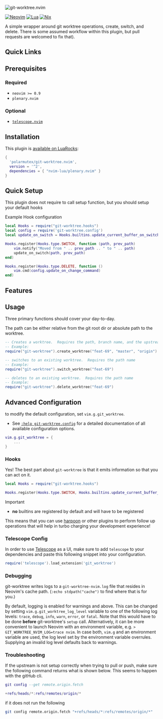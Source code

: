 <!-- markdownlint-disable -->

![git-worktree.nvim](https://socialify.git.ci/polarmutex/git-worktree.nvim/image?font=Source%20Code%20Pro&name=1&stargazers=1&theme=Dark)

[![Neovim][neovim-shield]][neovim-url]
[![Lua][lua-shield]][lua-url]
[![Nix][nix-shield]][nix-url]

<!-- markdownlint-restore -->

A simple wrapper around git worktree operations, create, switch, and delete.
There is some assumed workflow within this plugin, but pull requests are
welcomed to fix that).

## Quick Links

## Prerequisites

### Required

-   `neovim >= 0.9`
-   `plenary.nvim`

### Optional

-   [`telescope.nvim`](https://github.com/nvim-telescope/telescope.nvim)

## Installation

This plugin is [available on LuaRocks][luarocks-url]:

```lua
{
  'polarmutex/git-worktree.nvim',
  version = '^2',
  dependencies = { "nvim-lua/plenary.nvim" }
}
```

## Quick Setup

This plugin does not require to call setup function, but you should setup your default hooks

Example Hook configuration

```lua
local Hooks = require("git-worktree.hooks")
local config = require('git-worktree.config')
local update_on_switch = Hooks.builtins.update_current_buffer_on_switch

Hooks.register(Hooks.type.SWITCH, function (path, prev_path)
	vim.notify("Moved from " .. prev_path .. " to " .. path)
	update_on_switch(path, prev_path)
end)

Hooks.register(Hooks.type.DELETE, function ()
	vim.cmd(config.update_on_change_command)
end)
```

## Features

## Usage

Three primary functions should cover your day-to-day.

The path can be either relative from the git root dir or absolute path to the worktree.

```lua
-- Creates a worktree.  Requires the path, branch name, and the upstream
-- Example:
require("git-worktree").create_worktree("feat-69", "master", "origin")

-- switches to an existing worktree.  Requires the path name
-- Example:
require("git-worktree").switch_worktree("feat-69")

-- deletes to an existing worktree.  Requires the path name
-- Example:
require("git-worktree").delete_worktree("feat-69")
```

## Advanced Configuration

to modify the default configuration, set `vim.g.git_worktree`.

-   See [`:help git-worktree.config`](./doc/git-worktree.txt) for a detailed
    documentation of all available configuration options.

```lua
vim.g.git_worktree = {
    ...
}
```

### Hooks

Yes! The best part about `git-worktree` is that it emits information so that you
can act on it.

```lua
local Hooks = require("git-worktree.hooks")

Hooks.register(Hooks.type.SWITCH, Hooks.builtins.update_current_buffer_on_switch)
```

> [!IMPORTANT]
>
> -   **no** builtins are registered
>     by default and will have to be registered

This means that you can use [harpoon](https://github.com/ThePrimeagen/harpoon)
or other plugins to perform follow up operations that will help in turbo
charging your development experience!

### Telescope Config<a name="telescope-config"></a>

In order to use [Telescope](https://github.com/nvim-telescope/telescope.nvim) as a UI,
make sure to add `telescope` to your dependencies and paste this following snippet into your configuration.

```lua
require('telescope').load_extension('git_worktree')
```

### Debugging<a name="debugging"></a>

git-worktree writes logs to a `git-worktree-nvim.log` file that resides in Neovim's cache path. (`:echo stdpath("cache")` to find where that is for you.)

By default, logging is enabled for warnings and above. This can be changed by setting `vim.g.git_worktree_log_level` variable to one of the following log levels: `trace`, `debug`, `info`, `warn`, `error`, or `fatal`. Note that this would have to be done **before** git-worktree's `setup` call. Alternatively, it can be more convenient to launch Neovim with an environment variable, e.g. `> GIT_WORKTREE_NVIM_LOG=trace nvim`. In case both, `vim.g` and an environment variable are used, the log level set by the environment variable overrules. Supplying an invalid log level defaults back to warnings.

### Troubleshooting<a name="troubleshooting"></a>

If the upstream is not setup correctly when trying to pull or push, make sure the following command returns what is shown below. This seems to happen with the gitHub cli.

```lua
git config --get remote.origin.fetch

+refs/heads/*:refs/remotes/origin/*
```

if it does not run the following

```bash
git config remote.origin.fetch "+refs/heads/*:refs/remotes/origin/*"
```

<!-- MARKDOWN LINKS & IMAGES -->

[neovim-shield]: https://img.shields.io/badge/NeoVim-%2357A143.svg?&style=for-the-badge&logo=neovim&logoColor=white
[neovim-url]: https://neovim.io/
[lua-shield]: https://img.shields.io/badge/lua-%232C2D72.svg?style=for-the-badge&logo=lua&logoColor=white
[lua-url]: https://www.lua.org/
[nix-shield]: https://img.shields.io/badge/nix-0175C2?style=for-the-badge&logo=NixOS&logoColor=white
[nix-url]: https://nixos.org/
[luarocks-shield]: https://img.shields.io/luarocks/v/MrcJkb/haskell-tools.nvim?logo=lua&color=purple&style=for-the-badge
[luarocks-url]: https://luarocks.org/modules/polarmutex/git-worktree.nvim
